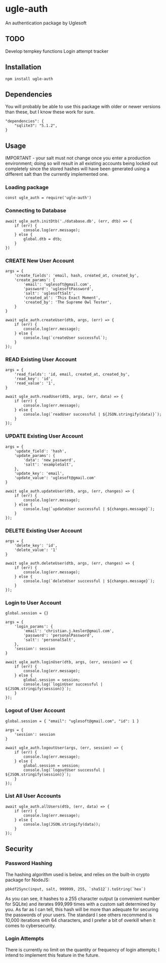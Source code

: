 # ugle-auth

An authentication package by Uglesoft


## TODO

Develop tempkey functions
Login attempt tracker


## Installation

    npm install ugle-auth


## Dependencies

You will probably be able to use this package with older or newer versions than these, but I know these work for sure.  

    "dependencies": {
        "sqlite3": "5.1.2",
    }


## Usage

IMPORTANT - your salt must not change once you enter a production environment; doing so will result in all existing accounts being locked out completely since the stored hashes will have been generated using a different salt than the currently implemented one.


### Loading package

    const ugle_auth = require('ugle-auth')


### Connecting to Database

    await ugle_auth.initDtb('./database.db', (err, dtb) => {
        if (err) {
            console.log(err.message);
        } else {
            global.dtb = dtb;
        }
    })


### CREATE New User Account

    args = {
        'create_fields': 'email, hash, created_at, created_by',
        'create_params': {
            'email': 'uglesoft@gmail.com',
            'password': 'uglesoftPassword',
            'salt': 'uglesoftSalt',
            'created_at': 'This Exact Moment',
            'created_by': 'The Supreme Owl Tester',
        }
    }

    await ugle_auth.createUser(dtb, args, (err) => {
        if (err) {
            console.log(err.message);
        } else {
            console.log(`createUser successful`);
        }
    });


### READ Existing User Account

    args = {
        'read_fields': 'id, email, created_at, created_by',
        'read_key': 'id',
        'read_value': '1',
    }

    await ugle_auth.readUser(dtb, args, (err, data) => {
        if (err) {
            console.log(err.message);
        } else {
            console.log(`readUser successful | ${JSON.stringify(data)}`);
        }
    });


### UPDATE Existing User Account

    args = {
        'update_field': 'hash',
        'update_params': {
            'data': 'new_password',
            'salt': 'exampleSalt',
        },
        'update_key': 'email',
        'update_value': 'uglesoft@gmail.com'
    }

    await ugle_auth.updateUser(dtb, args, (err, changes) => {
        if (err) {
            console.log(err.message);
        } else {
            console.log(`updateUser successful | ${changes.message}`);
        }
    });


### DELETE Existing User Account

    args = {
        'delete_key': 'id',
        'delete_value': '1'
    }

    await ugle_auth.deleteUser(dtb, args, (err, changes) => {
        if (err) {
            console.log(err.message);
        } else {
            console.log(`deleteUser successful | ${changes.message}`);
        }
    });


### Login to User Account

    global.session = {}

    args = {
        'login_params': {
            'email': 'christian.j.kesler@gmail.com',
            'password': 'personalPassword',
            'salt': 'personalSalt',
        },
        'session': session
    }

    await ugle_auth.loginUser(dtb, args, (err, session) => {
        if (err) {
            console.log(err.message);
        } else {
            global.session = session;
            console.log(`loginUser successful | ${JSON.stringify(session)}`);
        }
    });


### Logout of User Account

    global.session = { "email": "uglesoft@gmail.com", "id": 1 }

    args = {
        'session': session
    }

    await ugle_auth.logoutUser(args, (err, session) => {
        if (err) {
            console.log(err.message);
        } else {
            global.session = session;
            console.log(`logoutUser successful | ${JSON.stringify(session)}`);
        }
    });


### List All User Accounts

    await ugle_auth.allUsers(dtb, (err, data) => {
        if (err) {
            console.log(err.message);
        } else {
            console.log(JSON.stringify(data));
        }
    });


## Security


### Password Hashing

The hashing algorithm used is below, and relies on the built-in crypto package for NodeJS:

    pbkdf2Sync(input, salt, 999999, 255, `sha512`).toString(`hex`)

As you can see, it hashes to a 255 character output (a convenient number for SQLite) and iterates 999,999 times with a custom salt determined by you.  As far as I can tell, this hash will be more than adequate for securing the passwords of your users.  The standard I see others recommend is 10,000 iterations with 64 characters, and I prefer a bit of overkill when it comes to cybersecurity.


### Login Attempts

There is currently no limit on the quantity or frequency of login attempts; I intend to implement this feature in the future.  